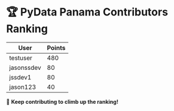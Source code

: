 # 🏆 PyData Panama Contributors Ranking

| User | Points |
|---------|--------|
| testuser | 480 |
| jasonssdev | 80 |
| jssdev1 | 80 |
| jason123 | 40 |

🚀 **Keep contributing to climb up the ranking!**
